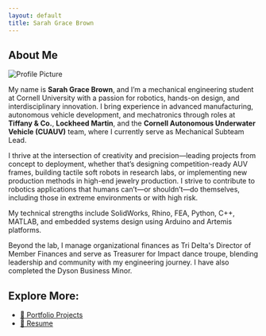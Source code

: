 ```yaml
---
layout: default
title: Sarah Grace Brown
---
```


## About Me

<img src="{{ '/assets/profile.jpg'}}" alt="Profile Picture" class="profile-image">

My name is **Sarah Grace Brown**, and I’m a mechanical engineering student at Cornell University with a passion for robotics, 
hands-on design, and interdisciplinary innovation. I bring experience in advanced manufacturing, autonomous vehicle development, 
and mechatronics through roles at **Tiffany & Co.**, **Lockheed Martin**, and the **Cornell 
Autonomous Underwater Vehicle (CUAUV)** team, where I currently serve as Mechanical Subteam Lead.

I thrive at the intersection of creativity and precision—leading projects from concept to deployment, whether that’s designing 
competition-ready AUV frames, building tactile soft robots in research labs, or implementing new production methods in high-end 
jewelry production. I strive to contribute to robotics applications that humans can’t—or shouldn’t—do themselves, 
including those in extreme environments or with high risk.

My technical strengths include SolidWorks, Rhino, FEA, Python, C++, MATLAB, and embedded systems design using 
Arduino and Artemis platforms.

Beyond the lab, I manage organizational finances as Tri Delta's Director of Member Finances and serve as Treasurer for 
Impact dance troupe, blending leadership and community with my engineering journey. I have also completed the Dyson Business Minor.

<h2>Explore More:</h2>
<ul>
  <li><a href="https://cornell-mae-ug.github.io/spring-2025-portfolio-sgb1443/projects/">📁 Portfolio Projects</a></li>
  <li><a href="https://cornell-mae-ug.github.io/spring-2025-portfolio-sgb1443/resume/">📄 Resume </a></li>
</ul>


